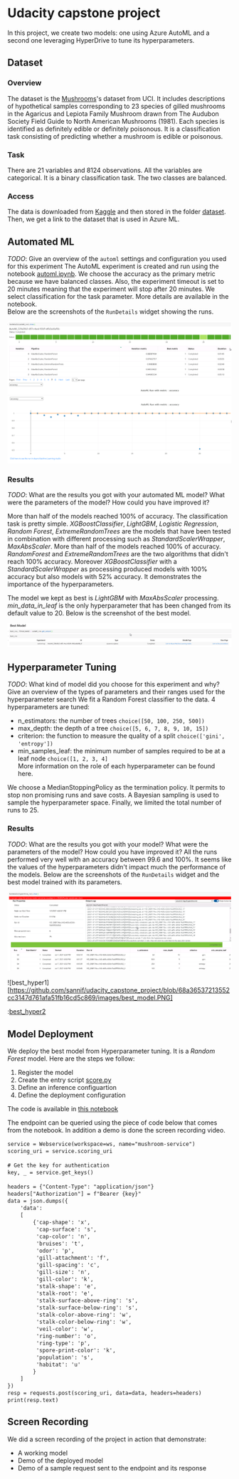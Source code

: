 # Udacity capstone project
In this project, we create two models: one using Azure AutoML and a second one leveraging HyperDrive to tune its hyperparameters.

## Dataset
### Overview
The dataset is the [Mushrooms](https://archive.ics.uci.edu/ml/datasets/mushroom)'s dataset from UCI. It includes descriptions of hypothetical samples corresponding to 23 species of gilled mushrooms in the Agaricus and Lepiota Family Mushroom drawn from The Audubon Society Field Guide to North American Mushrooms (1981). Each species is identified as definitely edible or definitely poisonous. It is a classification task consisting of predicting whether a mushroom is edible or poisonous.

### Task
There are 21 variables and 8124 observations. All the variables are categorical. It is a binary classification task. The two classes are balanced.  

### Access
The data is downloaded from [Kaggle](https://www.kaggle.com/uciml/mushroom-classification) and then stored in the folder [dataset](https://github.com/sannif/udacity_capstone_project/blob/bae713dfb6b071da6282cc004f1400e8a8131ffc/dataset/mushrooms.csv). Then, we get a link to the dataset that is used in Azure ML.

## Automated ML
*TODO*: Give an overview of the `automl` settings and configuration you used for this experiment
The AutoML experiment is created and run using the notebook [automl.ipynb](https://github.com/sannif/udacity_capstone_project/blob/bae713dfb6b071da6282cc004f1400e8a8131ffc/automl.ipynb). We choose the accuracy as the primary metric because we have balanced classes. Also, the experiment timeout is set to 20 minutes meaning that the experiment will stop after 20 minutes. We select classification for the task parameter. More details are available in the notebook.  
Below are the screenshots of the `RunDetails` widget showing the runs.  

![run_details_automl1](https://github.com/sannif/udacity_capstone_project/blob/68a36537213552cc3147d761afa51fb16cd5c869/images/run_details_part1.PNG)
![run_details_automl1](https://github.com/sannif/udacity_capstone_project/blob/68a36537213552cc3147d761afa51fb16cd5c869/images/run_details_part2.PNG)


### Results
*TODO*: What are the results you got with your automated ML model? What were the parameters of the model? How could you have improved it?

More than half of the models reached 100% of accuracy. The classification task is pretty simple.
*XGBoostClassifier*, *LightGBM*, *Logistic Regression*, *Random Forest*, *ExtremeRandomTrees* are the models that have been tested in combination with different processing such as *StandardScalerWrapper*, *MaxAbsScaler*. More than half of the models reached 100% of accuracy. *RandomForest* and *ExtremeRandomTrees* are the two algorithms that didn't reach 100% accuracy. Moreover *XGBoostClassifier* with a *StandardScalerWrapper* as processing produced models with 100% accuracy but also models with 52% accuracy. It demonstrates the importance of the hyperparameters.  

The model we kept as best is *LightGBM* with *MaxAbsScaler* processing. *min_data_in_leaf* is the only hyperparameter that has been changed from its default value to 20. Below is the screenshot of the best model.  

![best_automl](https://github.com/sannif/udacity_capstone_project/blob/68a36537213552cc3147d761afa51fb16cd5c869/images/best_automl_model.PNG)


## Hyperparameter Tuning
*TODO*: What kind of model did you choose for this experiment and why? Give an overview of the types of parameters and their ranges used for the hyperparameter search
We fit a Random Forest classifier to the data. 4 hyperparameters are tuned:  
* n_estimators: the number of trees ```choice([50, 100, 250, 500])```
* max_depth: the depth of a tree ```choice([5, 6, 7, 8, 9, 10, 15])```
* criterion: the function to measure the quality of a split ```choice(['gini', 'entropy'])```
* min_samples_leaf: the minimum number of samples required to be at a leaf node ```choice([1, 2, 3, 4]```  
More information on the role of each hyperparameter can be found here.  

We choose a MedianStoppingPolicy as the termination policy. It permits to stop non promising runs and save costs. A Bayesian sampling is used to sample the hyperparameter space. Finally, we limited the total number of runs to 25.

### Results
*TODO*: What are the results you got with your model? What were the parameters of the model? How could you have improved it?
All the runs performed very well with an accuracy between 99.6 and 100%. It seems like the values of the hyperparameters didn't impact much the performance of the models. Below are the screenshots of the `RunDetails` widget and the best model trained with its parameters.

![run_hyper](https://github.com/sannif/udacity_capstone_project/blob/68a36537213552cc3147d761afa51fb16cd5c869/images/hyperdrive_run_details.PNG)

![best_hyper1][https://github.com/sannif/udacity_capstone_project/blob/68a36537213552cc3147d761afa51fb16cd5c869/images/best_model.PNG]

:[best_hyper2](https://github.com/sannif/udacity_capstone_project/blob/68a36537213552cc3147d761afa51fb16cd5c869/images/best_hyperdrive_2.PNG)

## Model Deployment
We deploy the best model from Hyperparameter tuning. It is a *Random Forest* model. Here are the steps we follow:
1. Register the model
2. Create the entry script [score.py](https://github.com/sannif/udacity_capstone_project/blob/68a36537213552cc3147d761afa51fb16cd5c869/scripts/score.py)
3. Define an inference configuartion
4. Define the deployment configuration  

The code is available in [this notebook](https://github.com/sannif/udacity_capstone_project/blob/68a36537213552cc3147d761afa51fb16cd5c869/hyperparameter_tuning.ipynb)

The endpoint can be queried using the piece of code below that comes from the notebook. In addition a demo is done the screen recording video.
```
service = Webservice(workspace=ws, name="mushroom-service")
scoring_uri = service.scoring_uri

# Get the key for authentication
key, _ = service.get_keys()

headers = {"Content-Type": "application/json"}
headers["Authorization"] = f"Bearer {key}"
data = json.dumps({
    'data':
    [
        {'cap-shape': 'x',
         'cap-surface': 's',
         'cap-color': 'n',
         'bruises': 't',
         'odor': 'p',
         'gill-attachment': 'f',
         'gill-spacing': 'c',
         'gill-size': 'n',
         'gill-color': 'k',
         'stalk-shape': 'e',
         'stalk-root': 'e',
         'stalk-surface-above-ring': 's',
         'stalk-surface-below-ring': 's',
         'stalk-color-above-ring': 'w',
         'stalk-color-below-ring': 'w',
         'veil-color': 'w',
         'ring-number': 'o',
         'ring-type': 'p',
         'spore-print-color': 'k',
         'population': 's',
         'habitat': 'u'
        }
    ]
})
resp = requests.post(scoring_uri, data=data, headers=headers)
print(resp.text)
```

## Screen Recording
We did a screen recording of the project in action that demonstrate:
- A working model
- Demo of the deployed  model
- Demo of a sample request sent to the endpoint and its response
